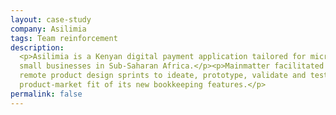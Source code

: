 ```yaml
---
layout: case-study
company: Asilimia
tags: Team reinforcement
description:
  <p>Asilimia is a Kenyan digital payment application tailored for micro and
  small businesses in Sub-Saharan Africa.</p><p>Mainmatter facilitated two
  remote product design sprints to ideate, prototype, validate and test
  product-market fit of its new bookkeeping features.</p>
permalink: false
---
```

